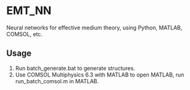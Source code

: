 # EMT_NN

Neural networks for effective medium theory, using Python, MATLAB, COMSOL, etc.

## Usage

1. Run batch_generate.bat to generate structures.
2. Use COMSOL Multiphysics 6.3 with MATLAB to open MATLAB, run run_batch_comsol.m in MATLAB.